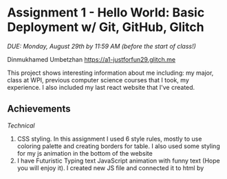 Assignment 1 - Hello World: Basic Deployment w/ Git, GitHub, Glitch
===

*DUE: Monday, August 29th by 11:59 AM (before the start of class!)*  

Dinmukhamed Umbetzhan https://a1-justforfun29.glitch.me

This project shows interesting information about me including: my major, class at WPI, previous computer science courses that I took, my experience. I also included my last react website that I've created. 

Achievements
---
*Technical*
1. CSS styling. In this assignment I used 6 style rules, mostly to use coloring palette and creating borders for table. I also used some styling for my js animation in the bottom of the website
2. I have Futuristic Typing text JavaScript animation with funny text (Hope you will enjoy it). I created new JS file and connected it to html by <script> tag.
3. I used 2 <a> tags to show some information about my country and also to show link to my latest project. I used 'i' tag to show that I'm really passionate about boxing, and 'b' tag showing that video games plays a big role in my life. I also used table to show CS courses that I took before.

*Design*
1. Color palette that I used
![Palette](https://user-images.githubusercontent.com/39866114/187192832-b96e85be-055f-453f-898f-a48a2530390c.PNG)
2. **Used the Roboto Font from Google Fonts**: I also used Roboto as font the primary copy text in my site (which can be seen in the html header or in the css file).
